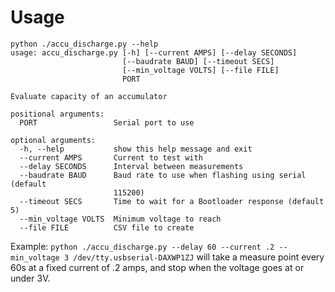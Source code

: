 # Usage

```
python ./accu_discharge.py --help               
usage: accu_discharge.py [-h] [--current AMPS] [--delay SECONDS]
                         [--baudrate BAUD] [--timeout SECS]
                         [--min_voltage VOLTS] [--file FILE]
                         PORT

Evaluate capacity of an accumulator

positional arguments:
  PORT                 Serial port to use

optional arguments:
  -h, --help           show this help message and exit
  --current AMPS       Current to test with
  --delay SECONDS      Interval between measurements
  --baudrate BAUD      Baud rate to use when flashing using serial (default
                       115200)
  --timeout SECS       Time to wait for a Bootloader response (default 5)
  --min_voltage VOLTS  Minimum voltage to reach
  --file FILE          CSV file to create
```

Example:
`python ./accu_discharge.py --delay 60 --current .2 --min_voltage 3 /dev/tty.usbserial-DAXWP1ZJ`
will take a measure point every 60s at a fixed current of .2 amps, and stop when the voltage goes at or under 3V.

